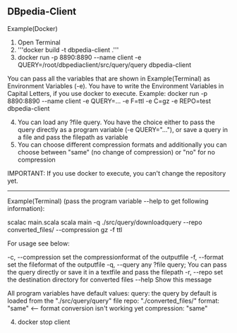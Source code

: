 DBpedia-Client
----------------------------------------

Example(Docker)

1. Open Terminal
2. '''docker build -t dbpedia-client .'''
3. docker run -p 8890:8890 --name client -e QUERY=/root/dbpediaclient/src/query/query dbpedia-client

You can pass all the variables that are shown in Example(Terminal) as Environment Variables (-e).
You have to write the Environment Variables in Capital Letters, if you use docker to execute.
Example: docker run -p 8890:8890 --name client -e QUERY=... -e F=ttl -e C=gz -e REPO=test dbpedia-client

4. You can load any ?file query. You have the choice either to pass the query directly as a program variable (-e QUERY="..."), or save a query in a file and pass the filepath as variable
5. You can choose different compression formats and additionally you can choose between "same" (no change of compression) or "no" for no compression

IMPORTANT: If you use docker to execute, you can't change the repository yet.

-----------------------------------------
Example(Terminal) (pass the program variable --help to get following information): 

scalac main.scala
scala main -q ./src/query/downloadquery --repo converted_files/ --compression gz -f ttl

For usage see below:
    
  -c, --compression  <arg>   set the compressionformat of the outputfile
  -f, --format  <arg>        set the fileformat of the outputfile
  -q, --query  <arg>         any ?file query; You can pass the query directly or save it in a textfile and pass the filepath
  -r, --repo  <arg>          set the destination directory for converted files
      --help                 Show this message
      

All program variables have default values:
query: the query by default is loaded from the "./src/query/query" file
repo: "./converted_files/"
format: "same"   <-- format conversion isn't working yet
compression: "same"

4. docker stop client


